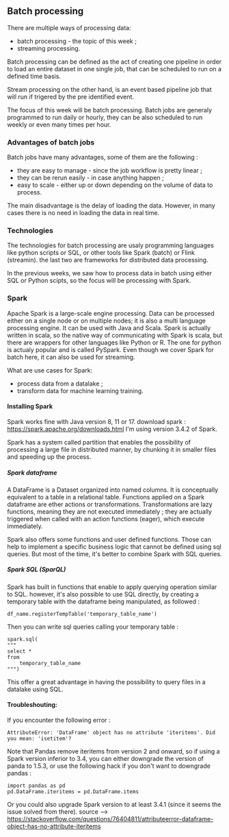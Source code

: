 ## Batch processing

There are multiple ways of processing data:
* batch processing - the topic of this week ;
* streaming processing.

Batch processing can be defined as the act of creating one pipeline in order to load an entire dataset in one single job, that can be scheduled to run on a defined time basis.

Stream processing on the other hand, is an event based pipeline job that will run if trigered by the pre identified event.

The focus of this week will be batch processing. Batch jobs are generaly programmed to run daily or hourly, they can be also scheduled to run weekly or even many times per hour.

### Advantages of batch jobs
Batch jobs have many advantages, some of them are the following :
* they are easy to manage - since the job workflow is pretty linear ;
* they can be rerun easily - in case anything happen ;
* easy to scale - either up or down depending on the volume of data to process.

The main disadvantage is the delay of loading the data. However, in many cases there is no need in loading the data in real time.

### Technologies
The technologies for batch processing are usaly programming languages like python scripts or SQL, or other tools like Spark (batch) or Flink (streamin). the last two are frameworks for distributed data processing.

In the previous weeks, we saw how to process data in batch using either SQL or Python scipts, so the focus will be processing with Spark.

### Spark
Apache Spark is a large-scale engine processing. Data can be processed either on a single node or on multiple nodes; it is also a multi language processing engine. It can be used with Java and Scala. Spark is actually written in scala, so the native way of communicating with Spark is scala, but there are wrappers for other languages like Python or R. The one for python is actualy popular and is called PySpark. Even though we cover Spark for batch here, it can also be used for streaming.

What are use cases for Spark:
* process data from a datalake ;
* transform data for machine learning training.

#### Installing Spark
Spark works fine with Java version 8, 11 or 17.
download spark : https://spark.apache.org/downloads.html
I'm using version 3.4.2 of Spark.

Spark has a system called partition that enables the possibility of processing a large file in distributed manner, by chunking it in smaller files and speeding up the process.

##### Spark dataframe
A DataFrame is a Dataset organized into named columns. It is conceptually equivalent to a table in a relational table. Functions applied on a Spark dataframe are ether actions or transformations. Transformations are lazy functions, meaning they are not executed immediately ; they are actually triggered when called with an action functions (eager), which execute immediately.

Spark also offers some functions and user defined functions. Those can help to implement a specific business logic that cannot be defined using sql queries. But most of the time, it's better to combine Spark with SQL queries.

##### Spark SQL (SparQL)
Spark has built in functions that enable to apply querying operation similar to SQL. however, it's also possible to use SQL directly, by creating a temporary table with the dataframe being manipulated, as followed :

```
df_name.registerTempTable('temporary_table_name')
```

Then you can write sql queries calling your temporary table :
```
spark.sql(
"""
select *
from 
    temporary_table_name
""")
```

This offer a great advantage in having the possibility to query files in a datalake using SQL.

#### Troubleshouting:
If you encounter the following error :
```
AttributeError: 'DataFrame' object has no attribute 'iteritems'. Did you mean: 'isetitem'?
```

Note that Pandas remove iteritems from version 2 and onward, so if using a Spark version inferior to 3.4, you can either downgrade the version of panda to 1.5.3, or use the following hack if you don't want to downgrade pandas :
```
import pandas as pd
pd.DataFrame.iteritems = pd.DataFrame.items
```

Or you could also upgrade Spark version to at least 3.4.1 (since it seems the issue solved from there).
source --> https://stackoverflow.com/questions/76404811/attributeerror-dataframe-object-has-no-attribute-iteritems